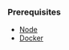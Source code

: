
### Prerequisites

- [Node](https://nodejs.org/en/download/)
- [Docker](https://docs.docker.com/get-docker/)